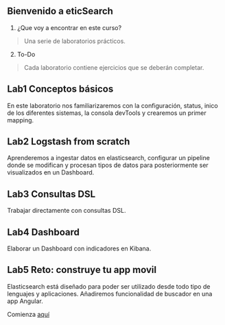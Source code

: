 ## Bienvenido a eticSearch
1. ¿Que voy a encontrar en este curso?
>Una serie de laboratorios prácticos.

2. To-Do
>Cada laboratorio contiene ejercicios que se deberán completar.

## Lab1 Conceptos básicos
En este laboratorio nos familiarizaremos con la configuración, status, inico de los diferentes sistemas, la consola devTools y crearemos un primer mapping.

## Lab2 Logstash from scratch
Aprenderemos a ingestar datos en elasticsearch, configurar un pipeline donde se modifican y procesan tipos de datos para posteriormente ser visualizados en un Dashboard.

## Lab3 Consultas DSL
Trabajar directamente con consultas DSL.

## Lab4 Dashboard
Elaborar un Dashboard con indicadores en Kibana.

## Lab5 Reto: construye tu app movil
Elasticsearch está diseñado para poder ser utilizado desde todo tipo de lenguajes y aplicaciones. Añadiremos funcionalidad de buscador en una app Angular.


Comienza [aquí](./eticSearch.md)

